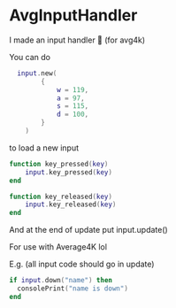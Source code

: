 # AvgInputHandler

I made an input handler 🥺 
(for avg4k)

You can do 
```lua
  input.new(
        {
            w = 119,
            a = 97,
            s = 115,
            d = 100,
        }
    )
```
 to load a new input
```lua
function key_pressed(key)
    input.key_pressed(key)
end
```
```lua
function key_released(key)
    input.key_released(key)
end
```
And at the end of update put input.update()

For use with Average4K lol

E.g. (all input code should go in update)
```lua
if input.down("name") then
  consolePrint("name is down")
end
```
